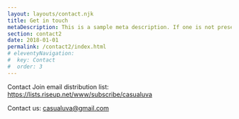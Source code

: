 ```yaml
---
layout: layouts/contact.njk
title: Get in touch
metaDescription: This is a sample meta description. If one is not present in your page/post's front matter, the default metadata.desciption will be used instead.
section: contact2
date: 2018-01-01
permalink: /contact2/index.html
# eleventyNavigation:
#  key: Contact
#  order: 3
---
```


Contact
Join email distribution list: https://lists.riseup.net/www/subscribe/casualuva

Contact us: casualuva@gmail.com
